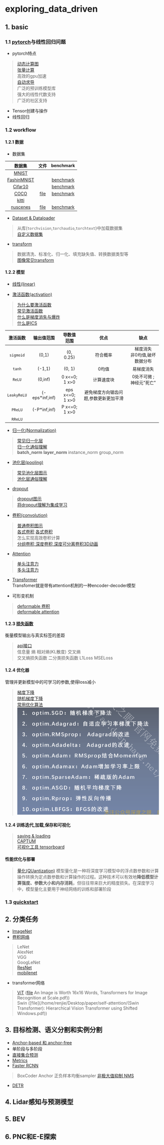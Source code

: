# exploring_data_driven
## 1. basic
### 1.1 [pytorch](https://yiyan.baidu.com/share/REMpDKUfCt)与线性回归问题
- pytorch特点
> [动态计算图](https://zhuanlan.zhihu.com/p/598760275)<br>
> [张量计算](https://blog.csdn.net/qq_42681787/article/details/129323096) <br>
>高效的gpu加速 <br>
> [自动求导](https://blog.csdn.net/Xixo0628/article/details/112669929?spm=1001.2014.3001.5502) <br> 广泛的预训练模型库 <br> 强大的线性代数支持<br> 广泛的社区支持
- Tensor创建与操作
- 线性回归
### 1.2 workflow
#### 1.2.1 数据
- 数据集

|                            数据集                            |                             文件                             |                          benchmark                           |
| :----------------------------------------------------------: | :----------------------------------------------------------: | :----------------------------------------------------------: |
|          [MNIST](http://yann.lecun.com/exdb/mnist/)          |                                                              |                                                              |
| [FashinMNIST](https://github.com/zalandoresearch/fashion-mnist) |                                                              | [benchmark](https://paperswithcode.com/sota/image-classification-on-fashion-mnist) |
|    [Cifar10](https://www.cs.toronto.edu/~kriz/cifar.html)    |                                                              | [benchmark](https://paperswithcode.com/sota/image-classification-on-cifar-10) |
|         [COCO](https://cocodataset.org/#format-data)         |       [file](/home/renjie/renjie_ws/dataset/COCO2017)        | [benchmark](https://paperswithcode.com/sota/object-detection-on-coco) |
|      [kitti](https://paperswithcode.com/dataset/kitti)       |                                                              |                                                              |
|            [nuscenes](https://www.nuscenes.org/)             | [file](/home/renjie/renjie_ws/dataset/nuscenes/data/v1.0-mini) | [benchmark](https://paperswithcode.com/sota/3d-object-detection-on-nuscenes-camera-only) |

- [Dataset & Dataloader](https://yiyan.baidu.com/share/CBuUUXkDTU)
> 从库(`torchvision`,`torchaudio`,`torchtext`)中加载数据集<br>
> [自定义数据集](https://blog.csdn.net/qianbin3200896/article/details/119832583?spm=1001.2014.3001.5501#t9)<br>

- [transform](https://pytorch.org/tutorials/beginner/basics/transforms_tutorial.html)
> 数据清洗、标准化、归一化、填充缺失值、转换数据类型等<br>
> [图像常见transform](https://pytorch.org/vision/stable/transforms.html)

#### 1.2.2 模型
- [线性(linear)](https://pytorch.org/docs/stable/generated/torch.nn.Linear.html#torch.nn.Linear)

- [激活函数(activation)](https://pytorch.org/docs/stable/nn.html#non-linear-activations-weighted-sum-nonlinearity)
> [为什么要激活函数]( https://yiyan.baidu.com/share/ZCqwR1fAGj )<br>
> [常见激活函数](https://zhuanlan.zhihu.com/p/352668984)<br>
> [什么是梯度消失与爆炸](https://zhuanlan.zhihu.com/p/483651927)<br>
> [什么是ICS](https://yiyan.baidu.com/share/GHpggdsBEy )

|  激活函数   |   输出值范围   |     导数值范围      |                 优点                  |               缺点                |
| :---------: | :------------: | :-----------------: | :-----------------------------------: | :-------------------------------: |
|  `sigmoid`  |     (0,1)      |      (0, 0.25)      |               符合概率                | 梯度消失<br> 非0均值,破坏数据分布 |
|   `tanh`    |     (-1,1)     |       (0, 1)        |                 0均值                 |            易梯度消失             |
|   `ReLU`    |    (0,inf)     |  0 x<=0;<br> 1 x>0  |            计算速度块<br>             |    0处不可微 ;<br>神经元"死亡"    |
| `LeakyReLU` | (-eps*inf,inf) | eps x<=0;<br> 1 x>0 | 避免梯度方向锯齿问题,参数更新更加平滑 |                                   |
|   `PReLU`   |  (-P*inf,inf)  |  P x<=0;<br> 1 x>0  |                                       |                                   |
|   `RReLU`   |                |                     |                                       |                                   |


- [归一化(Normalization)](https://pytorch.org/docs/stable/nn.html#normalization-layers)
> [常见归一化层](https://blog.csdn.net/weixin_43570470/article/details/124043037)<br>
> [归一化通俗理解]( https://yiyan.baidu.com/share/IybijX30zX) <br>
> **batch_norm**  **layer_norm** instance_norm group_norm

- [池化层(pooling)](https://pytorch.org/docs/stable/nn.html#pooling-layers)
> [常见池化层图示](https://zhuanlan.zhihu.com/p/77040467)<br>
> [池化层通俗理解]( https://yiyan.baidu.com/share/9GywU6CZXG)

- [dropout](https://pytorch.org/docs/stable/generated/torch.nn.Dropout.html#torch.nn.Dropout)
> [dropout图示](https://zhuanlan.zhihu.com/p/390990848?utm_id=0)<br>
> [将dropout理解为集成学习]( https://yiyan.baidu.com/share/63qP4PxYQ0 )

- [卷积(convolution)](https://pytorch.org/docs/stable/nn.html#convolution-layers)
> [普通卷积图示](https://blog.csdn.net/m0_47005029/article/details/129270974)<br>
> [各式卷积](https://blog.51cto.com/u_14439393/5945930) [各式卷积](https://blog.csdn.net/m0_62919535/article/details/131317667?spm=1001.2101.3001.6650.3&utm_medium=distribute.pc_relevant.none-task-blog-2%7Edefault%7ECTRLIST%7ERate-3-131317667-blog-129270974.235%5Ev38%5Epc_relevant_anti_t3&depth_1-utm_source=distribute.pc_relevant.none-task-blog-2%7Edefault%7ECTRLIST%7ERate-3-131317667-blog-129270974.235%5Ev38%5Epc_relevant_anti_t3&utm_relevant_index=6)<br>
> 怎么实现高效卷积计算<br>
> [分组卷积,深度卷积,深度可分离卷积3D动画](https://www.bilibili.com/video/BV12h4y1s7RY/?spm_id_from=333.337.search-card.all.click)

- [Attention](https://pytorch.org/docs/stable/generated/torch.nn.MultiheadAttention.html#torch.nn.MultiheadAttention)
> [单头注意力](https://u5rpni.axshare.com/?id=q3erh9&p=self-attention&g=1&sc=3)<br>
> [多头注意力](https://u5rpni.axshare.com/?id=4ak987&p=multi-head-attention&g=1&sc=3)<br>

- [Transformer](https://zhuanlan.zhihu.com/p/114497616)<br>
 Transfomer就是带有attention机制的一种encoder-decoder模型

- 可形变机制
> [deformable 卷积](https://zhuanlan.zhihu.com/p/138020203)<br>
> [deformable attention](https://blog.csdn.net/charles_zhang_/article/details/127934444)


#### 1.2.3 [损失函数](https://zhuanlan.zhihu.com/p/603339901)
衡量模型输出与真实标签的差距
> [api接口](https://pytorch.org/docs/stable/nn.html#loss-functions)<br>
> 信息量 熵 相对熵(KL散度) 交叉熵 <br>
> 交叉熵损失函数 二分类损失函数 L1Loss  MSELoss

#### 1.2.4 优化器
管理并更新模型中的可学习的参数,使得loss减小
> [梯度下降](https://zhuanlan.zhihu.com/p/113714840?ivk_sa=1024320u&utm_id=0)<br>
> [随机梯度下降](https://github.com/MathFoundationRL/Book-Mathmatical-Foundation-of-Reinforcement-Learning/blob/main/3%20-%20Chapter%206%20Stochastic%20Approximation.pdf)<br>
> [常用优化算法](https://zhuanlan.zhihu.com/p/658973246?utm_id=0)<br>
![img.png](res/img.png)

#### 1.2.4 训练迭代,加载,保存和可视化
> [saving & loading](https://pytorch.org/tutorials/beginner/basics/saveloadrun_tutorial.html)<br>
> [CAPTUM](https://pytorch.org/tutorials/recipes/recipes/Captum_Recipe.html)<br>
> [可视化工具 tensorboard](https://pytorch.org/tutorials/recipes/recipes/tensorboard_with_pytorch.html)<br>

#### 性能优化与部署
> [量化(QUantization)](https://pytorch.org/tutorials/recipes/recipes/dynamic_quantization.html) 模型量化是一种将深度学习模型中的浮点数参数和计算操作转换为定点数参数和计算操作的过程。这种技术可以有效地**降低模型计算强度、参数大小和内存消耗**，但往往带来巨大的精度损失。在深度学习中，模型量化主要用于神经网络的训练和部署阶段

### 1.3 [quickstart](https://pytorch.org/tutorials/beginner/basics/quickstart_tutorial.html)

## 2. 分类任务
- [ImageNet](https://paperswithcode.com/sota/image-classification-on-imagenet)
- [卷积网络](https://blog.csdn.net/weixin_45897172/article/details/128330887)
> LeNet <br>
> AlexNet <br>
> VGG <br>
> GoogLeNet <br>
> [ResNet](https://blog.csdn.net/daweq/article/details/127540449) <br>
> [mobilenet](https://blog.csdn.net/ManiacLook/article/details/123230896)

- transformer网络
> [ViT](https://arxiv.org/pdf/2010.11929.pdf) ([file](/home/renjie/Desktop/paper/self-attention/\(VIT) An Image is Worth 16x16 Words, Transformers for Image Recognition at Scale.pdf))<br>
> Swin ([file](/home/renjie/Desktop/paper/self-attention/\(Swin Transformer): Hierarchical Vision Transformer using Shifted Windows.pdf))

## 3. 目标检测、语义分割和实例分割
- [Anchor-based 和 anchor-free](https://blog.csdn.net/m0_61899108/article/details/122893551)
- 单阶段与多阶段
- [直接集合预测](https://yiyan.baidu.com/share/8qcVepAmC2)
- [Metrics](https://blog.csdn.net/qq_38375203/article/details/125391658)
- [Faster RCNN](https://zhuanlan.zhihu.com/p/383167028)
> BoxCoder
> Anchor
> 正负样本均衡sampler
> [非极大值抑制 NMS](https://zhuanlan.zhihu.com/p/587225859)

- [DETR](https://arxiv.org/pdf/2005.12872.pdf)


## 4. Lidar感知与预测模型

## 5. BEV

## 6. PNC和E-E探索